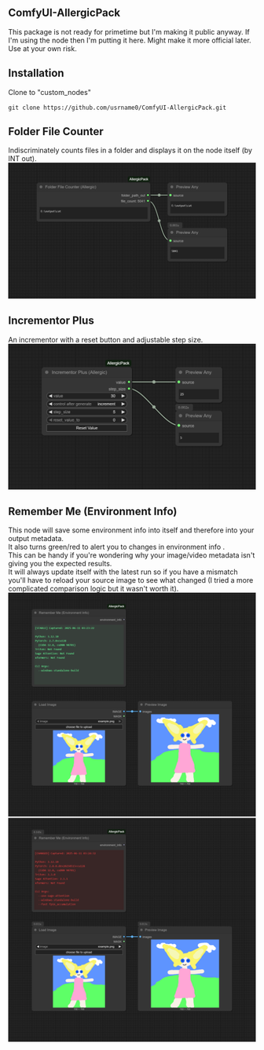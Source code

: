 ﻿## ComfyUI-AllergicPack
This package is not ready for primetime but I'm making it public anyway.  If I'm using the node then I'm putting it here.  Might make it more official later.  Use at your own risk.

## Installation
Clone to "custom_nodes"

```
git clone https://github.com/usrname0/ComfyUI-AllergicPack.git
```

## Folder File Counter
Indiscriminately counts files in a folder and displays it on the node itself (by INT out).
![Node Picture](./FolderFileCounter/example_workflows/FolderFileCounter.png)

## Incrementor Plus
An incrementor with a reset button and adjustable step size.
![Node Picture](./IncrementorPlus/example_workflows/IncrementorPlus.png)

## Remember Me (Environment Info)
This node will save some environment info into itself and therefore into your output metadata.  
It also turns green/red to alert you to changes in environment info .  
This can be handy if you're wondering why your image/video metadata isn't giving you the expected results.  
It will always update itself with the latest run so if you have a mismatch you'll have to reload your source image to see what changed (I tried a more complicated comparison logic but it wasn't worth it).
![Node Picture](./RememberMe/example_workflows/RememberMe-Green.png)
![Node Picture](./RememberMe/example_workflows/RememberMe-Red.png)
